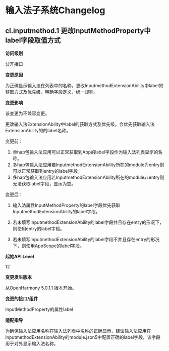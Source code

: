 # 输入法子系统Changelog

## cl.inputmethod.1 更改InputMethodProperty中label字段取值方式

**访问级别**

公开接口

**变更原因**

为正确显示输入法在列表中的名称，更改InputmethodExtensionAbility中label的获取方式及优先级，明确字段定义，统一规则。

**变更影响**

该变更为不兼容变更。

更改输入法ExtensionAbility中label的获取方式及优先级，会优先获取输入法ExtensionAbility的的label名称。

变更前：

1. 单hap包输入法应用可以正常获取到App的label字段作为输入法列表显示的名称。
2. 多hap包输入法应用若InputmethodExtensionAbility所在的module为entry则可以正常获取到entry的label字段。
3. 多hap包输入法应用若InputmethodExtensionAbility所在的module非entry则无法获取label字段，显示为空。

变更后：

1. 输入法属性InputMethodProperty的label字段优先获取InputmethodExtensionAbility的label字段。

2. 若未填写InputmethodExtensionAbility的label字段并且存在entry的形况下，则使用entry的label字段。

3. 若未填写InputmethodExtensionAbility的label字段不并且存在entry的形况下，则使用AppScope的label字段。


**起始API Level**

12

**变更发生版本**

从OpenHarmony 5.0.1.1 版本开始。

**变更的接口/组件**

InputMethodProperty的属性label

**适配指导**

为确保输入法应用名称在输入法列表中名称的正确显示，建议输入法应用在InputmethodExtensionAbility的module.json5中配置正确的label字段，该字段用于对外显示输入法名称。